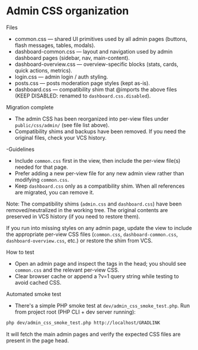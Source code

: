 Admin CSS organization
======================

Files
- common.css — shared UI primitives used by all admin pages (buttons, flash messages, tables, modals).
- dashboard-common.css — layout and navigation used by admin dashboard pages (sidebar, nav, main-content).
- dashboard-overview.css — overview-specific blocks (stats, cards, quick actions, metrics).
- login.css — admin login / auth styling.
- posts.css — posts moderation page styles (kept as-is).
 - dashboard.css — compatibility shim that @imports the above files (KEEP DISABLED: renamed to `dashboard.css.disabled`).

Migration complete
- The admin CSS has been reorganized into per-view files under `public/css/admin/` (see file list above).
- Compatibility shims and backups have been removed. If you need the original files, check your VCS history.

-Guidelines
- Include `common.css` first in the view, then include the per-view file(s) needed for that page.
- Prefer adding a new per-view file for any new admin view rather than modifying `common.css`.
- Keep `dashboard.css` only as a compatibility shim. When all references are migrated, you can remove it.

Note: The compatibility shims (`admin.css` and `dashboard.css`) have been removed/neutralized in the
working tree. The original contents are preserved in VCS history (if you need to restore them).

If you run into missing styles on any admin page, update the view to include the appropriate per-view
CSS files (`common.css`, `dashboard-common.css`, `dashboard-overview.css`, etc.) or restore the shim
from VCS.

How to test
- Open an admin page and inspect the <link> tags in the head; you should see `common.css` and the relevant per-view CSS.
- Clear browser cache or append a ?v=1 query string while testing to avoid cached CSS.

Automated smoke test
- There's a simple PHP smoke test at `dev/admin_css_smoke_test.php`.
	Run from project root (PHP CLI + dev server running):

```sh
php dev/admin_css_smoke_test.php http://localhost/GRADLINK
```

It will fetch the main admin pages and verify the expected CSS files are present in the page head.
